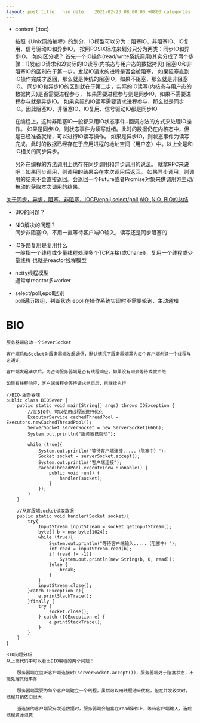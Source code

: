 ```yaml
---
layout: post title:  nio date:   2021-02-23 08:00:00 +0800 categories: java tag: io
---
```


* content
{:toc}


    按照《Unix网络编程》的划分，IO模型可以分为：阻塞IO、非阻塞IO、IO复用、信号驱动IO和异步IO，
    按照POSIX标准来划分只分为两类：同步IO和异步IO。
    如何区分呢？
    首先一个IO操作(read/write系统调用)其实分成了两个步骤：1)发起IO请求和2)实际的IO读写(内核态与用户态的数据拷贝)
    阻塞IO和非阻塞IO的区别在于第一步，发起IO请求的进程是否会被阻塞，
    如果阻塞直到IO操作完成才返回，那么就是传统的阻塞IO，如果不阻塞，那么就是非阻塞IO。
    同步IO和异步IO的区别就在于第二步，实际的IO读写(内核态与用户态的数据拷贝)是否需要进程参与，
    如果需要进程参与则是同步IO，如果不需要进程参与就是异步IO。
    如果实际的IO读写需要请求进程参与，那么就是同步IO。因此阻塞IO、非阻塞IO、IO复用、信号驱动IO都是同步IO
    
    在编程上，这种非阻塞IO一般都采用IO状态事件+回调方法的方式来处理IO操作。
    如果是同步IO，则状态事件为读写就绪。此时的数据仍在内核态中，但是已经准备就绪，可以进行IO读写操作。
    如果是异步IO，则状态事件为读写完成。此时的数据已经存在于应用进程的地址空间（用户态）中。以上全是和IO相关的同步异步。
    
    
    另外在编程的方法调用上也存在同步调用和异步调用的说法。
    就拿RPC来说吧：如果同步调用，则调用的结果会在本次调用后返回。
    如果异步调用，则调用的结果不会直接返回。会返回一个Future或者Promise对象来供调用方主动/被动的获取本次调用的结果。

[关于同步，异步，阻塞，非阻塞，IOCP/epoll,select/poll,AIO ,NIO ,BIO的总结](https://blog.csdn.net/chen8238065/article/details/48315085)

* BIO的问题？

* NIO解决的问题？   
  同步非阻塞IO，不用一直等待客户端IO输入，读写还是同步阻塞的

* IO多路复用是复用什么   
  一般指一个线程或少量线程处理多个TCP连接(或Chanel)，复用一个线程或少量线程 也就是reactor线程模型

* netty线程模型   
  通常单reactor多worker

* select/poll,epoll区别   
  poll遍历数组，判断状态 epoll在操作系统实现时不需要轮询，主动通知


# BIO
    
    服务器端启动一个SeverSocket
    
    客户端启动Socket对服务器端发起通信，默认情况下服务器端需为每个客户端创建一个线程与之通讯
    
    客户端发起请求后，先咨询服务器端是否有线程响应，如果没有则会等待或被拒绝
    
    如果有线程响应，客户端线程会等待请求结束后，再继续执行
    
    //BIO-服务器端
    public class BIOSever {
        public static void main(String[] args) throws IOException {
            //在BIO中，可以使用线程池进行优化
            ExecutorService cachedThreadPool = Executors.newCachedThreadPool();
            ServerSocket serverSocket = new ServerSocket(6666);
            System.out.println("服务器已启动");
    
            while (true){
                System.out.println("等待客户端连接.....（阻塞中）");
                Socket socket = serverSocket.accept();
                System.out.println("客户端连接");
                cachedThreadPool.execute(new Runnable() {
                    public void run() {
                        handler(socket);
                    }
                });
            }
        }
    
        //从客服端socket读取数据
        public static void handler(Socket socket){
            try{
                InputStream inputStream = socket.getInputStream();
                byte[] b = new byte[1024];
                while (true){
                    System.out.println("等待客户端输入.....（阻塞中）");
                    int read = inputStream.read(b);
                    if (read != -1){
                        System.out.println(new String(b, 0, read));
                    }else {
                        break;
                    }
                }
                inputStream.close();
            }catch (Exception e){
                e.printStackTrace();
            }finally {
                try {
                    socket.close();
                } catch (IOException e) {
                    e.printStackTrace();
                }
            }
        }
    }
    
    BIO问题分析
    从上面代码中可以看出BIO编程的两个问题：
    
        服务器端在监听客户端连接时(serverSocket.accept())，服务器端处于阻塞状态，不能处理其他事务
        
        服务器端需要为每个客户端建立一个线程，虽然可以用线程池来优化，但在并发较大时，线程开销依旧很大
        
        当连接的客户端没有发送数据时，服务器端会阻塞在read操作上，等待客户端输入，造成线程资源浪费
        